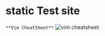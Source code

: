 # static Test site

`**Vim CheatSheet**`
![vim cheatsheet](https://mah1ndra.github.io/images/vim-1.png)
